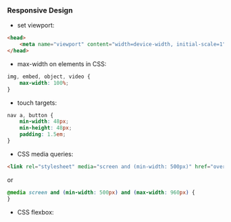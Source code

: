 ### Responsive Design

- set viewport:

```html
<head>
	<meta name="viewport" content="width=device-width, initial-scale=1">
</head>
```

- max-width on elements in CSS:

```css
img, embed, object, video {
	max-width: 100%;
}
```

- touch targets:

```css
nav a, button {
	min-width: 48px;
	min-height: 48px;
	padding: 1.5em;
}
```

- CSS media queries:

```html
<link rel="stylesheet" media="screen and (min-width: 500px)" href="over500.css">
```
or 

```css
@media screen and (min-width: 500px) and (max-width: 960px) {
}
```

- CSS flexbox:

```css

```







